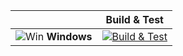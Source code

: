 |   | Build & Test |
|---|:-----:|
|![Win](docs/res/win_med.png) **Windows**|[![Build & Test][build-badge]][win-build]| 

[build-badge]: https://arcanelogic.visualstudio.com/ArcaneLogic.LoupeDeck.WindowsAudio/_apis/build/status/ArcaneLogic.LoupeDeck.WindowsAudio?branchName=main
[win-build]: https://arcanelogic.visualstudio.com/ArcaneLogic.LoupeDeck.WindowsAudio/_build/latest?definitionId=16&branchName=main
